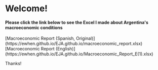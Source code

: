 <h1> Welcome! </h1>
<h4>Please click the link below to see the Excel I made about Argentina's macroeconomic conditions</h4>
[Macroeconomic Report (Spanish, Original)](https://ewhen.github.io/EJA.github.io/macroeconomic_report.xlsx)
[Macroeconomic Report (English)](https://ewhen.github.io/EJA.github.io/Macroeconomic_Report_E(1).xlsx)
<p> Thanks! </p>
